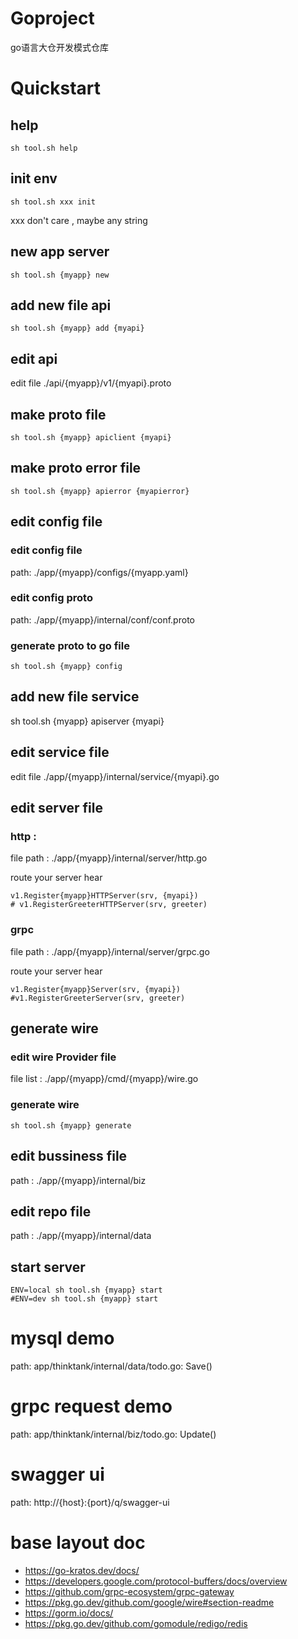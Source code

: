 # Goproject

go语言大仓开发模式仓库

# Quickstart
## help
```shell
sh tool.sh help
```
## init env 
```shell
sh tool.sh xxx init
```
xxx don't care , maybe any string
## new app server
```shell
sh tool.sh {myapp} new
```
## add new file api 
```shell
sh tool.sh {myapp} add {myapi}
```
## edit api
edit file ./api/{myapp}/v1/{myapi}.proto
## make proto file 
```shell
sh tool.sh {myapp} apiclient {myapi}
```
## make proto error file
```shell
sh tool.sh {myapp} apierror {myapierror}
```
## edit config file
### edit config file 

path: ./app/{myapp}/configs/{myapp.yaml}
### edit config proto 

path: ./app/{myapp}/internal/conf/conf.proto
### generate proto to go file
```shell
sh tool.sh {myapp} config
```
## add new file service
sh tool.sh {myapp} apiserver {myapi}
## edit service file
edit file ./app/{myapp}/internal/service/{myapi}.go
## edit server file
### http : 
file path : ./app/{myapp}/internal/server/http.go

route your server hear
```shell
v1.Register{myapp}HTTPServer(srv, {myapi})
# v1.RegisterGreeterHTTPServer(srv, greeter)
```
### grpc
file path : ./app/{myapp}/internal/server/grpc.go

route your server hear
```shell
v1.Register{myapp}Server(srv, {myapi})
#v1.RegisterGreeterServer(srv, greeter)
```
## generate wire
### edit wire Provider file
file list : ./app/{myapp}/cmd/{myapp}/wire.go
### generate wire
```shell
sh tool.sh {myapp} generate
```
## edit bussiness file 
path : ./app/{myapp}/internal/biz

## edit repo file
path : ./app/{myapp}/internal/data
## start server
```shell
ENV=local sh tool.sh {myapp} start
#ENV=dev sh tool.sh {myapp} start
```
# mysql demo
path: app/thinktank/internal/data/todo.go: Save()
# grpc request demo
path: app/thinktank/internal/biz/todo.go: Update()
# swagger ui 
path: http://{host}:{port}/q/swagger-ui
# base layout doc
- https://go-kratos.dev/docs/
- https://developers.google.com/protocol-buffers/docs/overview
- https://github.com/grpc-ecosystem/grpc-gateway
- https://pkg.go.dev/github.com/google/wire#section-readme
- https://gorm.io/docs/
- https://pkg.go.dev/github.com/gomodule/redigo/redis

